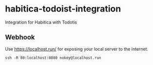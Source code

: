 # habitica-todoist-integration
Integration for Habitica with Todotis

## Webhook
Use https://localhost.run/ for exposing your local server to the internet.
```
ssh -R 80:localhost:8080 nokey@localhost.run
```